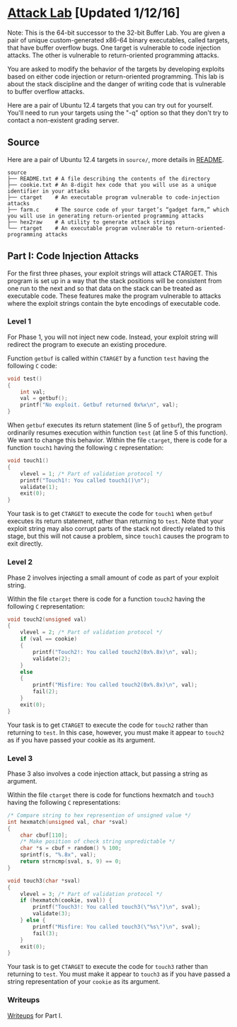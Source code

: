# [Attack Lab](http://csapp.cs.cmu.edu/3e/labs.html) [Updated 1/12/16]

Note: This is the 64-bit successor to the 32-bit Buffer Lab. You are given a pair of unique custom-generated x86-64 binary executables, called targets, that have buffer overflow bugs. One target is vulnerable to code injection attacks. The other is vulnerable to return-oriented programming attacks.

You are asked to modify the behavior of the targets by developing exploits based on either code injection or return-oriented programming. This lab is about the stack discipline and the danger of writing code that is vulnerable to buffer overflow attacks.

Here are a pair of Ubuntu 12.4 targets that you can try out for yourself. You'll need to run your targets using the "-q" option so that they don't try to contact a non-existent grading server.

## Source

Here are a pair of Ubuntu 12.4 targets in `source/`, more details in [README](source/README.txt).

```Shell
source
├── README.txt # A file describing the contents of the directory
├── cookie.txt # An 8-digit hex code that you will use as a unique identifier in your attacks
├── ctarget    # An executable program vulnerable to code-injection attacks
├── farm.c     # The source code of your target’s “gadget farm,” which you will use in generating return-oriented programming attacks
├── hex2raw    # A utility to generate attack strings
└── rtarget    # An executable program vulnerable to return-oriented-programming attacks
```

## Part I: Code Injection Attacks

For the first three phases, your exploit strings will attack CTARGET. This program is set up in a way that the stack positions will be consistent from one run to the next and so that data on the stack can be treated as executable code. These features make the program vulnerable to attacks where the exploit strings contain the byte encodings of executable code.

### Level 1

For Phase 1, you will not inject new code. Instead, your exploit string will redirect the program to execute an existing procedure.

Function `getbuf` is called within `CTARGET` by a function `test` having the following `C` code:

```C
void test()
{
    int val;
    val = getbuf();
    printf("No exploit. Getbuf returned 0x%x\n", val);
}
```

When `getbuf` executes its return statement (line 5 of `getbuf`), the program ordinarily resumes execution within function `test` (at line 5 of this function). We want to change this behavior. Within the file `ctarget`, there is code for a function `touch1` having the following `C` representation:

```C
void touch1()
{
    vlevel = 1; /* Part of validation protocol */
    printf("Touch1!: You called touch1()\n");
    validate(1);
    exit(0);
}
```

Your task is to get `CTARGET` to execute the code for `touch1` when `getbuf` executes its return statement, rather than returning to `test`. Note that your exploit string may also corrupt parts of the stack not directly related to this stage, but this will not cause a problem, since `touch1` causes the program to exit directly.

### Level 2

Phase 2 involves injecting a small amount of code as part of your exploit string.

Within the file `ctarget` there is code for a function `touch2` having the following `C` representation:

```C
void touch2(unsigned val)
{
    vlevel = 2; /* Part of validation protocol */
    if (val == cookie) 
    {
        printf("Touch2!: You called touch2(0x%.8x)\n", val);
        validate(2);
    }
    else 
    {
        printf("Misfire: You called touch2(0x%.8x)\n", val);
        fail(2);
    } 
    exit(0);
}
```

Your task is to get `CTARGET` to execute the code for `touch2` rather than returning to `test`. In this case, however, you must make it appear to `touch2` as if you have passed your cookie as its argument.

### Level 3

Phase 3 also involves a code injection attack, but passing a string as argument.

Within the file `ctarget` there is code for functions hexmatch and `touch3` having the following `C` representations:

```C
/* Compare string to hex represention of unsigned value */
int hexmatch(unsigned val, char *sval)
{
    char cbuf[110];
    /* Make position of check string unpredictable */
    char *s = cbuf + random() % 100;
    sprintf(s, "%.8x", val);
    return strncmp(sval, s, 9) == 0;
}

void touch3(char *sval)
{
    vlevel = 3; /* Part of validation protocol */
    if (hexmatch(cookie, sval)) {
        printf("Touch3!: You called touch3(\"%s\")\n", sval);
        validate(3);
    } else {
        printf("Misfire: You called touch3(\"%s\")\n", sval);
        fail(3);
    }
    exit(0);
}
```

Your task is to get `CTARGET` to execute the code for `touch3` rather than returning to `test`. You must make it appear to `touch3` as if you have passed a string representation of your `cookie` as its argument.

### Writeups 

[Writeups](part1/README.md) for Part I.

